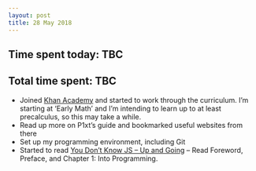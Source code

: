 ```yaml
---
layout: post
title: 28 May 2018
---
```


## Time spent today: TBC ##
## Total time spent: TBC ##

* Joined [Khan Academy](https://www.khanacademy.com) and started to work through the curriculum. I’m starting at ‘Early Math’ and I’m intending to learn up to at least precalculus, so this may take a while.
* Read up more on P1xt’s guide and bookmarked useful websites from there
* Set up my programming environment, including Git
* Started to read [You Don’t Know JS – Up and Going](https://github.com/getify/You-Dont-Know-JS/blob/master/up%20&%20going/README.md)
– Read Foreword, Preface, and Chapter 1: Into Programming.



